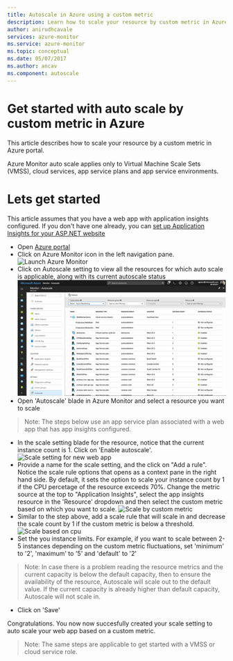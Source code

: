 ```yaml
---
title: Autoscale in Azure using a custom metric
description: Learn how to scale your resource by custom metric in Azure.
author: anirudhcavale
services: azure-monitor
ms.service: azure-monitor
ms.topic: conceptual
ms.date: 05/07/2017
ms.author: ancav
ms.component: autoscale
---
```

# Get started with auto scale by custom metric in Azure
This article describes how to scale your resource by a custom metric in Azure portal.

Azure Monitor auto scale applies only to Virtual Machine Scale Sets (VMSS), cloud services, app service plans and app service environments. 

# Lets get started
This article assumes that you have a web app with application insights configured. If you don't have one already, you can [set up Application Insights for your ASP.NET website][1]

- Open [Azure portal][2]
- Click on Azure Monitor icon in the left navigation pane.
  ![Launch Azure Monitor][3]
- Click on Autoscale setting to view all the resources for which auto scale is applicable, along with its current autoscale status
  ![Discover auto scale in Azure monitor][4]
- Open 'Autoscale' blade in Azure Monitor and select a resource you want to scale
> Note: The steps below use an app service plan associated with a web app that has app insights configured.
- In the scale setting blade for the resource, notice that the current instance count is 1. Click on 'Enable autoscale'.
  ![Scale setting for new web app][5]
- Provide a name for the scale setting, and the click on "Add a rule". Notice the scale rule options that opens as a context pane in the right hand side. By default, it sets the option to scale your instance count by 1 if the CPU percetage of the resource exceeds 70%. Change the metric source at the top to "Application Insights", select the app insights resource in the 'Resource' dropdown and then select the custom metric based on which you want to scale.
  ![Scale by custom metric][6]
- Similar to the step above, add a scale rule that will scale in and decrease the scale count by 1 if the custom metric is below a threshold.
  ![Scale based on cpu][7]
- Set the you instance limits. For example, if you want to scale between 2-5 instances depending on the custom metric fluctuations, set 'minimum' to '2', 'maximum' to '5' and 'default' to '2'
> Note: In case there is a problem reading the resource metrics and the current capacity is below the default capacity, then to ensure the availability of the resource, Autoscale will scale out to the default value. If the current capacity is already higher than default capacity, Autoscale will not scale in.
- Click on 'Save'

Congratulations. You now now succesfully created your scale setting to auto scale your web app based on a custom metric.

> Note: The same steps are applicable to get started with a VMSS or cloud service role.

<!--Reference-->
[1]: https://docs.microsoft.com/azure/application-insights/app-insights-asp-net
[2]: https://portal.azure.com
[3]: ./media/monitoring-autoscale-scale-by-custom-metric/azure-monitor-launch.png
[4]: ./media/monitoring-autoscale-scale-by-custom-metric/discover-autoscale-azure-monitor.png
[5]: ./media/monitoring-autoscale-scale-by-custom-metric/scale-setting-new-web-app.png
[6]: ./media/monitoring-autoscale-scale-by-custom-metric/scale-by-custom-metric.png
[7]: ./media/monitoring-autoscale-scale-by-custom-metric/autoscale-setting-custom-metrics-ai.png
